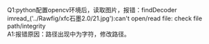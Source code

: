 
Q1:python配置opencv环境后，读取图片，报错：findDecoder imread_('../Rawfig/xfc石墨2.0/21.jpg'):can't open/read file: check file path/integrity<br>
A1:报错原因：路径出现中为字符，修改路径。
